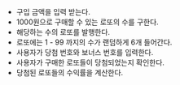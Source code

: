 - 구입 금액을 입력 받는다.
- 1000원으로 구매할 수 있는 로또의 수를 구한다.
- 해당하는 수의 로또를 발행한다.
- 로또에는 1 - 99 까지의 수가 랜덤하게 6개 들어간다.
- 사용자가 당첨 번호와 보너스 번호를 입력한다.
- 사용자가 구매한 로또들이 당첨되었는지 확인한다.
- 당첨된 로또들의 수익률을 계산한다.
